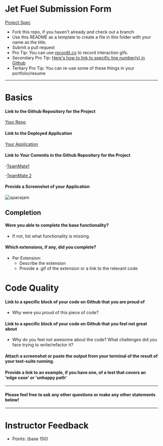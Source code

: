 # Jet Fuel Submission Form

[Project Spec](http://frontend.turing.io/projects/jet-fuel.html)

* Fork this repo, if you haven't already and check out a branch
* Use this README as a template to create a file in this folder with your name as the title.
* Submit a pull request
* Pro Tip: You can use [recordit.co](http://recordit.co/) to record interaction gifs.
* Secondary Pro Tip: [Here's how to link to specific line number(s) in Github](http://stackoverflow.com/questions/23821235/how-to-link-to-specific-line-number-on-github)
* Tertiary Pro Tip: You can re-use some of these things in your portfolio/resume

------

# Basics

#### Link to the Github Repository for the Project
[Your Repo](http://giantbatfarts.com/)

#### Link to the Deployed Application
[Your Application](http://burymewithmymoney.com/)

#### Link to Your Commits in the Github Repository for the Project

-[TeamMate1](http://ericsteinborn.com/github-for-cats/img/typing.gif)

-[TeamMate 2](http://45.media.tumblr.com/96975bc08e24a9876e62311fdd0c4a34/tumblr_ne4ehpSJ5z1qa747mo1_500.gif)

#### Provide a Screenshot of your Application
![spacejam](http://img.wennermedia.com/article-leads-horizontal/rs-206607-Screen-Shot-2015-08-19-at-12.43.08-PM.jpg)

## Completion

#### Were you able to complete the base functionality?
* If not, list what functionality is missing.

#### Which extensions, if any, did you complete?

- Per Extension:
  - Describe the extension
  - Provide a .gif of the extension or a link to the relevant code

# Code Quality

#### Link to a specific block of your code on Github that you are proud of
* Why were you proud of this piece of code?

#### Link to a specific block of your code on Github that you feel not great about
* Why do you feel not awesome about the code? What challenges did you face trying to write/refactor it?

#### Attach a screenshot or paste the output from your terminal of the result of your test-suite running.

#### Provide a link to an example, if you have one, of a test that covers an 'edge case' or 'unhappy path'

-----

#### Please feel free to ask any other questions or make any other statements below!

-----

# Instructor Feedback

- Points: (base 150)

